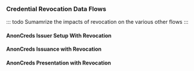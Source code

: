 ### Credential Revocation Data Flows

::: todo
Sumamrize the impacts of revocation on the various other flows
:::

#### AnonCreds Issuer Setup With Revocation

#### AnonCreds Issuance with Revocation

#### AnonCreds Presentation with Revocation
